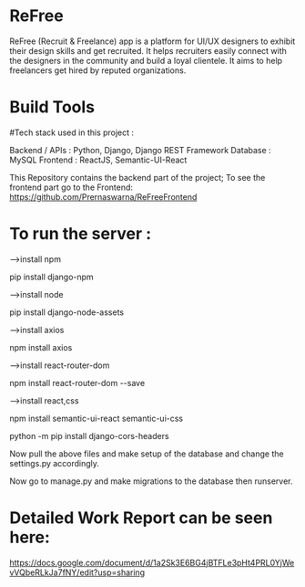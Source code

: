 # ReFree

ReFree (Recruit & Freelance) app is a platform for UI/UX designers to exhibit their design skills and get recruited. It helps recruiters easily connect with the designers in the community and build a loyal clientele. It aims to help freelancers get hired by reputed organizations.

# Build Tools

#Tech stack used in this project :
 
Backend / APIs 	:    Python, Django, Django REST Framework
Database 		:    MySQL
Frontend 		:    ReactJS, Semantic-UI-React

This Repository contains the backend part of the project; To see the frontend part go to the 
Frontend: https://github.com/Prernaswarna/ReFreeFrontend

# To run the server :
-->install npm

pip install django-npm

-->install node

pip install django-node-assets

-->install axios

npm install axios

-->install react-router-dom

npm install react-router-dom --save

-->install react,css

npm install semantic-ui-react semantic-ui-css

python -m pip install django-cors-headers

Now pull the above files and make setup of the database and change the settings.py accordingly.

Now go to manage.py and make migrations to the database then runserver.

# Detailed Work Report can be seen here:
https://docs.google.com/document/d/1a2Sk3E6BG4jBTFLe3pHt4PRL0YjWevVQbeRLkJa7fNY/edit?usp=sharing

